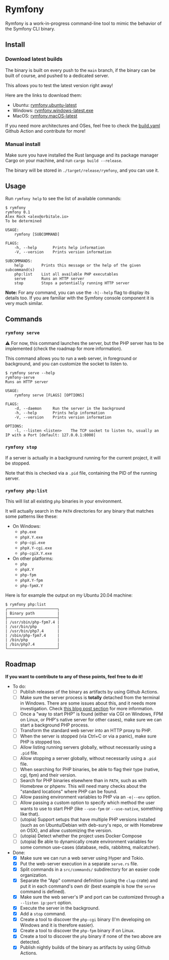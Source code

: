 Rymfony
=======

Rymfony is a work-in-progress command-line tool to mimic the behavior of the Symfony CLI binary.

## Install

### Download latest builds

The binary is built on every push to the `main` branch, if the binary can be built of course, and pushed to a dedicated server.

This allows you to test the latest version right away!

Here are the links to download them:

* Ubuntu: [rymfony.ubuntu-latest](https://files.pierstoval.com/rymfony/rymfony.ubuntu-latest?download)
* Windows: [rymfony.windows-latest.exe](https://files.pierstoval.com/rymfony/rymfony.windows-latest.exe?download)
* MacOS: [rymfony.macOS-latest](https://files.pierstoval.com/rymfony/rymfony.macOS-latest?download)

If you need more architectures and OSes, feel free to check the [build.yaml](./.github/workflows/build.yaml) Github Action and contribute for more!

### Manual install

Make sure you have installed the Rust language and its package manager Cargo on your machine, and run `cargo build --release`.

The binary will be stored in `./target/release/rymfony`, and you can use it.

## Usage

Run `rymfony help` to see the list of available commands:

```
$ rymfony
rymfony 0.1
Alex Rock <alex@orbitale.io>
To be determined

USAGE:
    rymfony [SUBCOMMAND]

FLAGS:
    -h, --help       Prints help information
    -V, --version    Prints version information

SUBCOMMANDS:
    help        Prints this message or the help of the given subcommand(s)
    php:list    List all available PHP executables
    serve       Runs an HTTP server
    stop        Stops a potentially running HTTP server
```

**Note:** For any command, you can use the `-h|--help` flag to display its details too. If you are familiar with the Symfony console component it is very much similar.

## Commands

### `rymfony serve`

⚠️ For now, this command launches the server, but the PHP server has to be implemented (check the roadmap for more information).

This command allows you to run a web server, in foreground or background, and you can customize the socket to listen to.

```
$ rymfony serve --help
rymfony-serve 
Runs an HTTP server

USAGE:
    rymfony serve [FLAGS] [OPTIONS]

FLAGS:
    -d, --daemon     Run the server in the background
    -h, --help       Prints help information
    -V, --version    Prints version information

OPTIONS:
    -l, --listen <listen>    The TCP socket to listen to, usually an IP with a Port [default: 127.0.0.1:8000]
```

### `rymfony stop`

If a server is actually in a background running for the current project, it will be stopped.

Note that this is checked via a `.pid` file, containing the PID of the running server.

### `rymfony php:list`

This will list all existing `php` binaries in your environment.

It will actually search in the `PATH` directories for any binary that matches some patterns like these:

* On Windows:
  * `php.exe`
  * `phpX.Y.exe`
  * `php-cgi.exe`
  * `phpX.Y-cgi.exe`
  * `php-cgiX.Y.exe`
* On other platforms:
  * `php`
  * `phpX.Y`
  * `php-fpm`
  * `phpX.Y-fpm`
  * `php-fpmX.Y`

Here is for example the output on my Ubuntu 20.04 machine:

```
$ rymfony php:list
┌──────────────────────┐
| Binary path          |
├──────────────────────┤
| /usr/sbin/php-fpm7.4 |
| /usr/bin/php         |
| /usr/bin/php7.4      |
| /sbin/php-fpm7.4     |
| /bin/php             |
| /bin/php7.4          |
└──────────────────────┘
```

## Roadmap

**If you want to contribute to any of these points, feel free to do it!**

- To do:
    - [ ] Publish releases of the binary as artifacts by using Github Actions.
    - [ ] Make sure the server process is **totally** detached from the terminal in Windows. There are some issues about this, and it needs more investigation. Check [this blog post section](https://www.orbitale.io/2020/06/25/being-a-php-developer-on-windows-10-cool-snippets.html#3-symfony-binary-the-http-server) for more information.
    - [ ] Once a "way to start PHP" is found (either via CGI on Windows, FPM on Linux, or PHP's native server for other cases), make sure we can start a background PHP process.
    - [ ] Transform the standard web server into an HTTP proxy to PHP.
    - [ ] When the server is stopped (via Ctrl+C or via a panic), make sure PHP is stopped too.
    - [ ] Allow listing running servers globally, without necessarily using a `.pid` file.
    - [ ] Allow stopping a server globally, without necessarily using a `.pid` file.
    - [ ] When searching for PHP binaries, be able to flag their type (native, cgi, fpm) and their version.
    - [ ] Search for PHP binaries elsewhere than in `PATH`, such as with Homebrew or phpenv. This will need many checks about the "standard locations" where PHP can be found.
    - [ ] Allow passing environment variables to PHP via an `-e|--env` option.
    - [ ] Allow passing a custom option to specify which method the user wants to use to start PHP (like `--use-fpm` or `--use-native`, something like that).
    - [ ] (utopia) Support setups that have multiple PHP versions installed (such as on Ubuntu/Debian with deb-sury's repo, or with Homebrew on OSX), and allow customizing the version.
    - [ ] (utopia) Detect whether the project uses Docker Compose
    - [ ] (utopia) Be able to dynamically create environment variables for some common use-cases (database, redis, rabbitmq, mailcatcher).
- Done:
    - [x] Make sure we can run a web server using Hyper and Tokio.
    - [x] Put the web-server execution in a separate `serve.rs` file.
    - [x] Split commands in a `src/commands/` subdirectory for an easier code organization.
    - [x] Separate the "App" command definition (using the `clap` crate) and put it in each command's own dir (best example is how the `serve` command is defined).
    - [x] Make sure the web server's IP and port can be customized through a `--listen ip:port` option. 
    - [X] Execute the server in the background.
    - [X] Add a `stop` command.
    - [x] Create a tool to discover the `php-cgi` binary (I'm developing on Windows and it is therefore easier). 
    - [x] Create a tool to discover the `php-fpm` binary if on Linux.
    - [x] Create a tool to discover the `php` binary if none of the two above are detected.
    - [x] Publish nightly builds of the binary as artifacts by using Github Actions.
